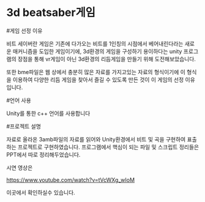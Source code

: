 # 3d beatsaber게임

#게임 선정 이유

비트 세이버란 게임은 기존에 다가오는 비트를 1인칭의 시점에서 베어내린다라는 새로운 매커니즘을 도입한 게임이기에, 3d환경의 게임을 구성하기 용이하다는 unity 프로그램의 장점을 통해 vr게임이 아닌 3d환경의 리듬게임을 만들기 위해 도전해보았습니다.

또한 bme파일은 웹 상에서 충분히 많은 자료를 가지고있는 자료의 형식이기에 이 형식을 이용하여 다양한 리듬 게임을 찾아서 즐길 수 있도록 만든 것이 이 게임의 선정 이유입니다.

#언어 사용

Unity를 통한 c++ 언어를 사용합니다

#프로젝트 설명

자료로 올라온 3amb파일의 자료를 읽어와 Unity환경에서 비트 및 곡을 구현하여 표출하는 프로젝트로 구현하였습니다.
프로그램에서 핵심이 되는 파일 및 스크립트 정리들은 PPT에서 따로 정리해두었습니다.



시연 영상은 

https://www.youtube.com/watch?v=tVcWXg_wIoM

이곳에서 확인하실수 있습니다.
